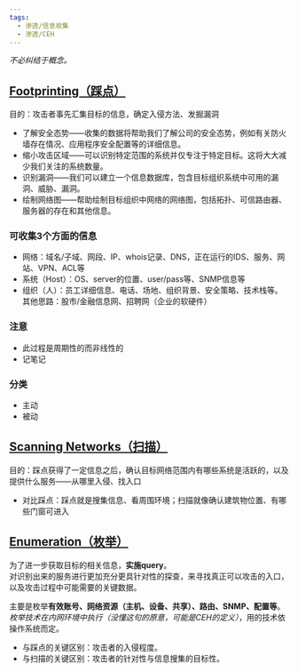 ```yaml
---
tags:
  - 渗透/信息收集
  - 渗透/CEH
---
```


*不必纠结于概念。*


## [Footprinting（踩点）](footprinting.md)

目的：攻击者事先汇集目标的信息，确定入侵方法、发掘漏洞

- 了解安全态势——收集的数据将帮助我们了解公司的安全态势，例如有关防火墙存在情况、应用程序安全配置等的详细信息。
- 缩小攻击区域——可以识别特定范围的系统并仅专注于特定目标。这将大大减少我们关注的系统数量。
- 识别漏洞——我们可以建立一个信息数据库，包含目标组织系统中可用的漏洞、威胁、漏洞。
- 绘制网络图——帮助绘制目标组织中网络的网络图，包括拓扑、可信路由器、服务器的存在和其他信息。

### 可收集3个方面的信息

- 网络：域名/子域、网段、IP、whois记录、DNS，正在运行的IDS、服务、网站、VPN、ACL等
- 系统（Host）：OS、server的位置、user/pass等、SNMP信息等
- 组织（人）：员工详细信息、电话、场地、组织背景、安全策略、技术栈等。其他思路：股市/金融信息网、招聘网（企业的软硬件）

### 注意

- 此过程是周期性的而非线性的
- 记笔记

### 分类

- 主动
- 被动



## [Scanning Networks（扫描）](scanning-networks.md)

目的：踩点获得了一定信息之后，确认目标网络范围内有哪些系统是活跃的，以及提供什么服务——从哪里入侵、找入口

- 对比踩点：踩点就是搜集信息、看周围环境；扫描就像确认建筑物位置、有哪些门窗可进入


## [Enumeration（枚举）](enumeration.md)

为了进一步获取目标的相关信息，**实施query**。  
对识别出来的服务进行更加充分更具针对性的探查，来寻找真正可以攻击的入口，以及攻击过程中可能需要的关键数据。  

主要是枚举**有效账号、网络资源（主机、设备、共享）、路由、SNMP、配置等**。  
*枚举技术在内网环境中执行（没懂这句的原意，可能是CEH的定义）*，用的技术依操作系统而定。

- 与踩点的关键区别：攻击者的入侵程度。
- 与扫描的关键区别：攻击者的针对性与信息搜集的目标性。 